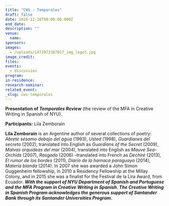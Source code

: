 ```yaml
---
title: "CWS - Temporales"
draft: false
date: 2016-12-16T00:00:00.000Z
end_date:
description: ""
venue:
  name:
sponsors:
images:
  - /uploads/1473972387017_img_logo3.jpg
image_credit:
files:
events:
  - discussion
program:
in-residence:
research-seminar:
related_event:
_slug: cws-temporales
---
```


**Presentation of _Temporales Review_** (the review of the MFA in Creative Writing in Spanish of NYU).

**Participants:** Lila Zemborain

**Lila Zemborain** is an Argentine author of several collections of poetry: _Abrete sésamo debajo del agua_ (1993), _Usted_ (1998), _Guardianes del secreto_ (2002), translated into English as _Guardians of the Secret_ (2009), _Malvas orquídeas del mar_ (2004), translated into English as _Mauve Sea-Orchids_ (2007), _Rasgado_ (2006) –translated into French as _Déchiré_ (2013), _El rumor de los bordes_ (2011), _Diario de la hamaca paraguaya_ (2014), _Materia blanda_ (2014). In 2007 she was awarded a John Simon Guggenheim fellowship, in 2010 a Residency Fellowship at the Millay Colony, and in 2015 she was a finalist for the Festival de la Lira Award, from Ecuador. **_With the support of NYU Department of Spanish and Portuguese and the MFA Program in Creative Writing in Spanish. The Creative Writing in Spanish Program acknowledges the generous support of Santander Bank through its Santander Universities Program._**

